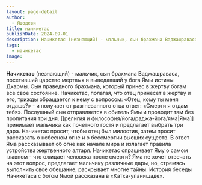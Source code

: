 ```yaml
---
layout: page-detail
author:
  - Яшодеви
title: начикетас
publishDate: 2024-09-01
description: Начикетас (незнающий) - мальчик, сын брахмана Ваджашраваса, посетивший царство мертвых и выведавший у бога Ямы истины Дхармы. Сын праведного брахмана, который принес в жертву богам все свое состояние.
tags:
  - начикетас
image:
---
```

**Начикетас** (незнающий) - мальчик, сын брахмана Ваджашраваса, посетивший царство мертвых и выведавший у бога Ямы истины Дхармы. Сын праведного брахмана, который принес в жертву богам все свое состояние. Начикетас, полагая, что отец принесет в жертву и его, трижды обращается к нему с вопросом: «Отец, кому ты меня отдашь?» - и получает от разгневанного отца ответ: «Смерти я отдам тебя». Послушный сын отправляется в обитель Ямы и проводит там без пропитания три дня. [[религия и философия/йога/раджа-йога/яма|Яма]] принимает мальчика как почетного гостя и предлагает выбрать три дара. Начикетас просит, чтобы отец был милостив, затем просит рассказать о небесном огне и о бессмертии высших существ. В ответ Яма рассказывает об огне как начале мира и излагает правила устройства жертвенного алтаря. Начикетас спрашивает Яму о самом главном - что ожидает человека после смерти? Яма не хочет отвечать на этот вопрос, предлагает мальчику различные дары, но, стремясь выполнить свое обещание, раскрывает многие тайны. История беседы Начикетаса с богом Ямой рассказана в «Катха-упанишаде».

